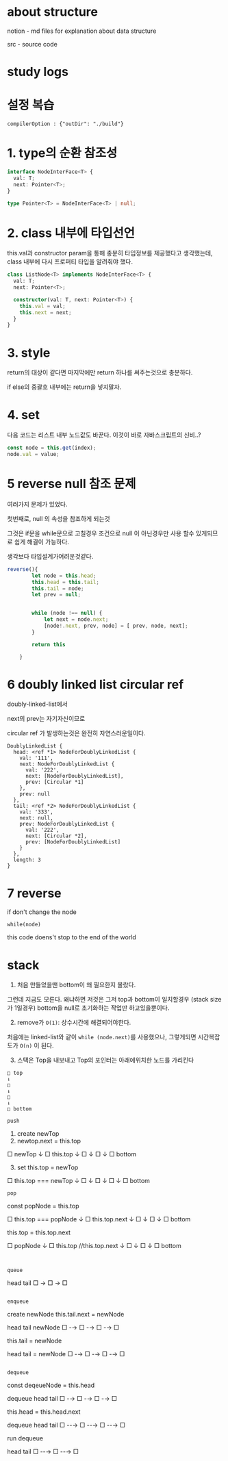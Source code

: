 # about structure

notion - md files for explanation about data structure

src - source code

# study logs

# 설정 복습

`compilerOption : {"outDir": "./build"}`

# 1. type의 순환 참조성

```ts
interface NodeInterFace<T> {
  val: T;
  next: Pointer<T>;
}

type Pointer<T> = NodeInterFace<T> | null;
```

# 2. class 내부에 타입선언

this.val과 constructor param을 통해 충분히
타입정보를 제공했다고 생각했는데,
class 내부에 다시 프로퍼티 타입을 알려줘야 했다.

```ts
class ListNode<T> implements NodeInterFace<T> {
  val: T;
  next: Pointer<T>;

  constructor(val: T, next: Pointer<T>) {
    this.val = val;
    this.next = next;
  }
}
```

# 3. style

return의 대상이 같다면
마지막에만 return 하나를 써주는것으로 충분하다.

if else의 중괄호 내부에는 return을 넣지말자.

# 4. set

다음 코드는 리스트 내부 노드값도 바꾼다.
이것이 바로 자바스크립트의 신비..?

```js
const node = this.get(index);
node.val = value;
```

# 5 reverse null 참조 문제

여러가지 문제가 있었다.

첫번째로, null 의 속성을 참조하게 되는것

그것은 if문을 while문으로 고칠경우 조건으로 null 이 아닌경우만 사용
할수 있게되므로 쉽게 해결이 가능하다.

생각보다 타입설계가어려운것같다.

```ts
reverse(){
        let node = this.head;
        this.head = this.tail;
        this.tail = node;
        let prev = null;


        while (node !== null) {
            let next = node.next;
            [node!.next, prev, node] = [ prev, node, next];
        }

        return this

    }
```

# 6 doubly linked list circular ref

doubly-linked-list에서 

next의 prev는 자기자신이므로 

circular ref 가 발생하는것은 완전히 자연스러운일이다.

```
DoublyLinkedList {
  head: <ref *1> NodeForDoublyLinkedList {
    val: '111',
    next: NodeForDoublyLinkedList {
      val: '222',
      next: [NodeForDoublyLinkedList],
      prev: [Circular *1]
    },
    prev: null
  },
  tail: <ref *2> NodeForDoublyLinkedList {
    val: '333',
    next: null,
    prev: NodeForDoublyLinkedList {
      val: '222',
      next: [Circular *2],
      prev: [NodeForDoublyLinkedList]
    }
  },
  length: 3
}
```

# 7 reverse 

if don't change the node 
```
while(node)
```
this code doens't stop to the end of the world


# stack

1. 처음 만들었을땐
bottom이 왜 필요한지 몰랐다.

그런데 지금도 모른다.
왜냐하면 저것은 그저 top과 bottom이 일치할경우  (stack size가 1일경우)
bottom을 null로 초기화하는 작업만 하고있을뿐이다.

2. remove가 `O(1)`: 상수시간에 해결되어야한다.

처음에는 linked-list와 같이 `while (node.next)`를 사용했으나, 그렇게되면
시간복잡도가 `O(n)` 이 된다.

3. 스택은 Top을 내보내고
Top의 포인터는 아래에위치한 노드를 가리킨다

```
□ top
↓ 
□
↓ 
□
↓ 
□ bottom
```

```
push

```
1. create newTop
2. newtop.next = this.top

□ newTop
↓ 
□ this.top
↓ 
□
↓ 
□
↓ 
□ bottom

3. set this.top = newTop


□ this.top === newTop
↓ 
□ 
↓ 
□
↓ 
□
↓ 
□ bottom
```
pop
```
const popNode = this.top

□ this.top === popNode
↓ 
□ this.top.next 
↓ 
□
↓ 
□
↓ 
□ bottom


this.top = this.top.next

□ popNode
↓
□ this.top //this.top.next 
↓ 
□
↓ 
□
↓ 
□ bottom

```


queue
```
head    tail
□ → □ → □ 
```

enqueue
```
create newNode
this.tail.next = newNode

head    tail  newNode
□ -→ □ -→ □ -→ □

this.tail = newNode


head         tail = newNode
□ -→ □ -→ □ -→ □
```

dequeue

```
const deqeueNode = this.head

dequeue
head            tail
□ -→ □ -→ □ -→ □


this.head = this.head.next

dequeue  head         tail
    □ --→ □ --→ □ --→ □

run dequeue

head         tail
 □ --→ □ --→ □

```
